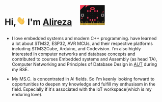 # <p> Hi,<img src="https://raw.githubusercontent.com/ABSphreak/ABSphreak/master/gifs/Hi.gif" width="30px" /> I'm <a href="https://github.com/A-R-S-D/">Alireza</a> &nbsp;&nbsp; <img width="80" src="https://github.com/A-R-S-D/A-R-S-D/blob/49d66e2721eef583be6cde61ff187c15a3be4ea4/resources/gifs/helloGreetingsMicroBits.gif"> </p>
- I love embedded systems and modern C++ programming. have learned a lot about STM32, ESP32, AVR MCUs, and their respective platforms including STM32Cube, Arduino, and Codevision. I'm also highly interested in computer networks and database concepts and contributed to courses Embedded systems and Assembly (as head TA), Computer Networking and Principles of Database Design in <a href="https://aut.ac.ir/en/">AUT</a> during my BSE.

- My MS.C. is concentrated in AI fields. So I'm keenly looking forward to opportunities to deepen my knowledge and fulfill my enthusiasm in the field. Especially if it's associated with the IoT workspace(which is my enduring love).


<!-- <p  align="left"><img src="https://visitor-badge.glitch.me/badge?page_id=A-R-S-D.readme.md&left_color=green&right_color=red" alt="visitor badge"/>
                 -->
